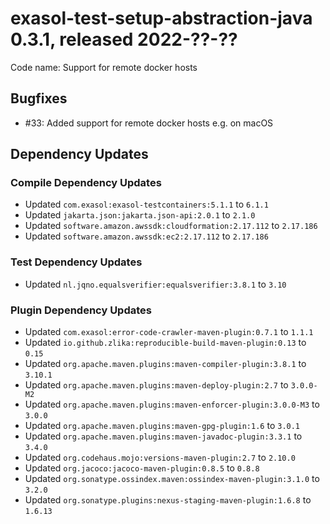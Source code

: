 # exasol-test-setup-abstraction-java 0.3.1, released 2022-??-??

Code name: Support for remote docker hosts

## Bugfixes

* #33: Added support for remote docker hosts e.g. on macOS

## Dependency Updates

### Compile Dependency Updates

* Updated `com.exasol:exasol-testcontainers:5.1.1` to `6.1.1`
* Updated `jakarta.json:jakarta.json-api:2.0.1` to `2.1.0`
* Updated `software.amazon.awssdk:cloudformation:2.17.112` to `2.17.186`
* Updated `software.amazon.awssdk:ec2:2.17.112` to `2.17.186`

### Test Dependency Updates

* Updated `nl.jqno.equalsverifier:equalsverifier:3.8.1` to `3.10`

### Plugin Dependency Updates

* Updated `com.exasol:error-code-crawler-maven-plugin:0.7.1` to `1.1.1`
* Updated `io.github.zlika:reproducible-build-maven-plugin:0.13` to `0.15`
* Updated `org.apache.maven.plugins:maven-compiler-plugin:3.8.1` to `3.10.1`
* Updated `org.apache.maven.plugins:maven-deploy-plugin:2.7` to `3.0.0-M2`
* Updated `org.apache.maven.plugins:maven-enforcer-plugin:3.0.0-M3` to `3.0.0`
* Updated `org.apache.maven.plugins:maven-gpg-plugin:1.6` to `3.0.1`
* Updated `org.apache.maven.plugins:maven-javadoc-plugin:3.3.1` to `3.4.0`
* Updated `org.codehaus.mojo:versions-maven-plugin:2.7` to `2.10.0`
* Updated `org.jacoco:jacoco-maven-plugin:0.8.5` to `0.8.8`
* Updated `org.sonatype.ossindex.maven:ossindex-maven-plugin:3.1.0` to `3.2.0`
* Updated `org.sonatype.plugins:nexus-staging-maven-plugin:1.6.8` to `1.6.13`
